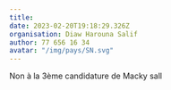 ```yaml
---
title: 
date: 2023-02-20T19:18:29.326Z
organisation: Diaw Harouna Salif 
author: 77 656 16 34
avatar: "/img/pays/SN.svg"
---
```


Non à la 3ème candidature de Macky sall